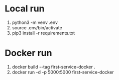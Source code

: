 # Local run
1. python3 -m venv .env
2. source .env/bin/activate
3. pip3 install -r requirements.txt

# Docker run
1. docker build --tag first-service-docker .
2. docker run -d -p 5000:5000 first-service-docker